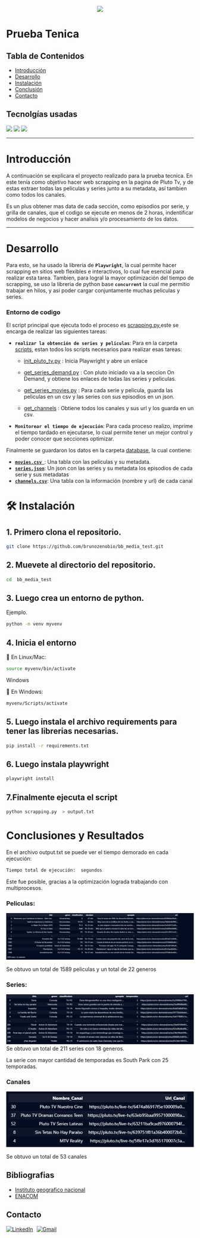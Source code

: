 ﻿<p align="center"><img src="./images/OIG.Lo7.dES.jpeg"></p>

# Prueba Tenica 


## **Tabla de Contenidos**

- [Introducción](#introducción)
- [Desarrollo](#desarrollo)
- [Instalación](#instalación)
- [Conclusión](#conclusión)
- [Contacto](#contacto)

## **Tecnolgías usadas**

![](https://img.shields.io/badge/Python-grey?style=for-the-badge&logo=python)
![](https://img.shields.io/badge/playwright%201.47.0-yellow?style=for-the-badge)
![](https://img.shields.io/badge/pandas%202.2.3-yellow?style=for-the-badge&logo=)


---

# Introducción

A continuación se explicara el proyecto realizado para la prueba tecnica. En este tenía como objetivo hacer web scrapping en la pagina de Pluto Tv, y de estas extraer todas las peliculas y series junto a su metadata, así tambien como todos los canales.

Es un plus obtener mas data de cada sección, como episodios por serie, y grilla de canales, que el codigo se ejecute en menos de 2 horas, indentificar modelos de negocios y hacer analisis y/o procesamiento de los datos.



---

# Desarrollo


Para esto, se ha usado la libreria de **`Playwright`**, la cual permite hacer scrapping en sitios web flexibles e interactivos, lo cual fue esencial para realizar esta tarea.
Tambien, para logral la mayor optimización del tiempo de scrapping, se uso la libreria de python base **`concurrent`** la cual me permitio trabajar en hilos, y asi poder cargar conjuntamente muchas peliculas y series.

### Entorno de codigo

El script principal que ejecuta todo el proceso es [scrapping.py](./scrapping.py),este se encarga de realizar las siguientes tareas:
- **`realizar la obtención de series y peliculas`**: Para en la carpeta [scripts](./scripts/), estan todos los scripts necesarios para realizar esas tareas:
    - [init_pluto_tv.py](./scripts/init_pluto_tv.py) : Inicia Playwright y abre un enlace
    - [get_series_demand.py](./scripts/get_on_demand.py) : Con pluto iniciado va a la seccion On Demand, y obtiene los enlaces de todas las series y peliculas.

    - [get_series_movies.py](./scripts/get_series_movies.py) : Para cada serie y pelicula, guarda las peliculas en un csv y las series con sus episodios en un json.

    - [get_channels](./scripts/get_channels.py) : Obtiene todos los canales y sus url y los guarda en un csv.
- **`Monitorear el tiempo de ejecución`**: Para cada proceso realizo, imprime el tiempo tardado en ejecutarse, lo cual permite tener un mejor control y poder conocer que secciones optimizar.





Finalmente se guardaron los datos en la carpeta [database](./database), la cual contiene:
- [**`movies.csv `**](./database/movies.csv): Una tabla con las peliculas y su metadata.
- [**`series.json`**](./database/series.json): Un json con las series y su metadata los episodios de cada serie y sus metadatas
- [**`channels.csv`**](./database/channels.csv): Una tabla con la información (nombre y url) de cada canal

# 🛠️ Instalación

## 1. Primero clona el repositorio.
```bash
git clone https://github.com/brunozenobio/bb_media_test.git
```
## 2. Muevete al directorio del repositorio.

```bash
cd  bb_media_test
```
## 3. Luego crea un entorno de python.
Ejemplo.
```bash
python -m venv myvenv
```
## 4. Inicia el entorno

🔹 En Linux/Mac:
```bash
source myvenv/bin/activate
```
Windows

🔹 En Windows:
```bash
myvenv/Scripts/activate
```
## 5. Luego instala el archivo requirements para tener las librerias necesarias.
```bash
pip install -r requirements.txt
```
## 6. Luego instala playwright
```bash
playwright install
```
## 7.Finalmente ejecuta el script
```bash
python scrapping.py  > output.txt
```

# Conclusiones y Resultados

En el archivo output.txt se puede ver el tiempo demorado en cada ejecución:
```bash
Tiempo total de ejecución:  segundos
```

Este fue posible, gracias a la optimización lograda trabajando con multiprocesos.

### Peliculas:
![](./images/movies.png)  

Se obtuvo un total de 1589 peliculas y un total de 22 generos

### Series:
![](./images/series.png)
Se obtuvo un total de 211 series con 18 generos.

La serie con mayor cantidad de temporadas es South Park con 25 temporadas.

### Canales
![](./images/channels.png)

Se obtuvo un total de 53 canales 


## Bibliografias
- [Instituto geografico nacional](https://www.ign.gob.ar/)
- [ENACOM](https://www.baenegocios.com/negocios/El-desafio-de-la-Argentina-en-el-camino-de-la-fibra-optica-20200610-0092.html)

## Contacto

<div style="display: flex; align-items: center;">
  <a href="https://www.linkedin.com/in/brunozenobio/" style="margin-right: 10px;">
    <img src="./images/in_linked_linkedin_media_social_icon_124259.png" alt="LinkedIn" width="40" height="40">
  </a>
  <a href="mailto:brunozenobio4@gmail.com" style="margin-right: 10px;">
    <img src="./images/gmail_new_logo_icon_159149.png" alt="Gmail" width="40" height="40">
  </a>
</div>